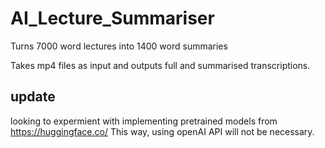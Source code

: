 # AI_Lecture_Summariser
Turns 7000 word lectures into 1400 word summaries

Takes mp4 files as input and outputs full and summarised transcriptions.

## update
looking to expermient with implementing pretrained models from https://huggingface.co/
This way, using openAI API will not be necessary.
